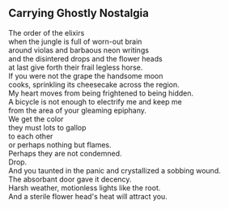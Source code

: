 Carrying Ghostly Nostalgia
--------------------------
The order of the elixirs  
when the jungle is full of worn-out brain  
around violas and barbaous neon writings  
and the disintered drops and the flower heads  
at last give forth their frail legless horse.  
If you were not the grape the handsome moon  
cooks, sprinkling its cheesecake across the region.  
My heart moves from being frightened to being hidden.  
A bicycle is not enough to electrify me and keep me  
from the area of your gleaming epiphany.  
We get the color  
they must lots to gallop  
to each other  
or perhaps nothing but flames.  
Perhaps they are not condemned.  
Drop.  
And you taunted in the panic and crystallized a sobbing wound.  
The absorbant door gave it decency.  
Harsh weather, motionless lights like the root.  
And a sterile flower head's heat will attract you.  
